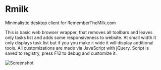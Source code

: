 Rmilk
=====

Minimalistic desktop client for RememberTheMilk.com

This is basic web browser wrapper, that removes all toolbars and leaves only tasks list and adds some responsiveness to website. At small width it only displays task list but if you you make it wide it will display additional tools. All customizations are made via JavaScript with jQuery. Script is saved to registry, press F12 to debug and customize it.

![Screenshot](https://raw.github.com/poma/Rmilk/master/screenshot.png)
